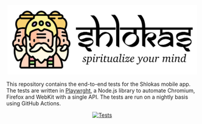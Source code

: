 <p align="center">
    <img src="docs/logo.svg" height="184px"/>
</p>

This repository contains the end-to-end tests for the Shlokas mobile app. The tests are written in [Playwrght](https://playwright.dev/), a Node.js library to automate Chromium, Firefox and WebKit with a single API. The tests are run on a nightly basis using GitHub Actions.


<p align="center">
  <a href="https://github.com/akdasa-studios/shlokas-e2e/actions/workflows/tests-nightly.yml"><img src="https://github.com/akdasa-studios/shlokas-e2e/actions/workflows/tests-nightly.yml/badge.svg?event=schedule" alt="Tests"></a>
</p>
